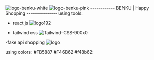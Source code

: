 ![logo-benku-white](https://github.com/RUI-com/Benku-happy-shopping/assets/139192231/67572ca5-79ad-43a2-ab5e-7b1e4d816d57)
![logo-benku-pink](https://github.com/RUI-com/Benku-happy-shopping/assets/139192231/3a5739fb-21d4-4500-a8ae-71eef73e5fb4)
------------ BENKU | Happy Shopping ---------------
using tools:
- react js
![logo192](https://github.com/RUI-com/Benku-happy-shopping/assets/139192231/05fcb2f9-b24c-4088-8370-4aa05c8e476d)

- tailwind css
  ![Tailwind-CSS-900x0](https://github.com/RUI-com/Benku-happy-shopping/assets/139192231/b7932b60-3019-433f-a87e-873a22542cc4)

-fake api shopping
![logo](https://github.com/RUI-com/Benku-happy-shopping/assets/139192231/fef34251-5809-40a3-bc1b-e23f3a454d94)

using colors:
#FB5887
#F46B62
#f48b62

